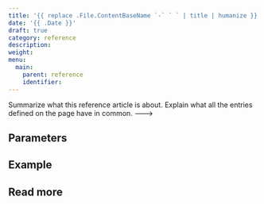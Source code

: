 ```yaml
---
title: '{{ replace .File.ContentBaseName `-` ` ` | title | humanize }}'
date: '{{ .Date }}'
draft: true
category: reference
description:
weight:
menu:
  main:
    parent: reference
    identifier:
---
```


<!-- Title must be a verb -->

Summarize what this reference article is about. Explain what all the entries defined on the page have in common. 
--->

## Parameters

## Example

## Read more
